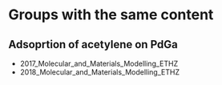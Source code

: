 # Groups with the same content


## Adsoprtion of acetylene on PdGa
- 2017_Molecular_and_Materials_Modelling_ETHZ
- 2018_Molecular_and_Materials_Modelling_ETHZ

